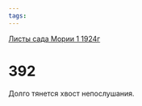 ```yaml
---
tags:
---
```



[Листы сада Мории 1 1924г](/agni/1924)



# 392

Долго тянется хвост непослушания.   


